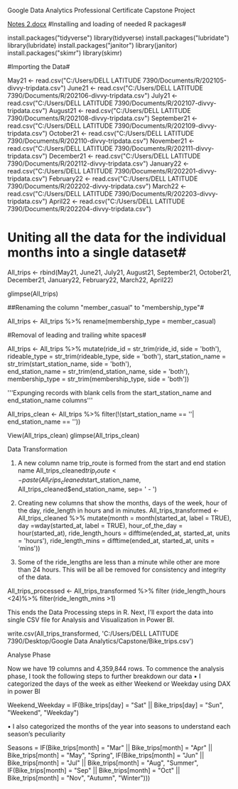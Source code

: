 Google Data Analytics Professional Certificate Capstone Project

[Notes 2.docx](https://github.com/Gbemiclassic/Portfolio-Projects/files/9002547/Notes.2.docx)
#Installing and loading of needed R packages#

install.packages("tidyverse")
library(tidyverse)
install.packages("lubridate")
library(lubridate)
install.packages("janitor")
library(janitor)
install.packages("skimr")
library(skimr)

#Importing the Data#

May21 <- read.csv("C:/Users/DELL LATITUDE 7390/Documents/R/202105-divvy-tripdata.csv")
June21 <- read.csv("C:/Users/DELL LATITUDE 7390/Documents/R/202106-divvy-tripdata.csv")
July21 <- read.csv("C:/Users/DELL LATITUDE 7390/Documents/R/202107-divvy-tripdata.csv")
August21 <- read.csv("C:/Users/DELL LATITUDE 7390/Documents/R/202108-divvy-tripdata.csv")
September21 <- read.csv("C:/Users/DELL LATITUDE 7390/Documents/R/202109-divvy-tripdata.csv")
October21 <- read.csv("C:/Users/DELL LATITUDE 7390/Documents/R/202110-divvy-tripdata.csv")
November21 <- read.csv("C:/Users/DELL LATITUDE 7390/Documents/R/202111-divvy-tripdata.csv")
December21 <- read.csv("C:/Users/DELL LATITUDE 7390/Documents/R/202112-divvy-tripdata.csv")
January22 <- read.csv("C:/Users/DELL LATITUDE 7390/Documents/R/202201-divvy-tripdata.csv")
February22 <- read.csv("C:/Users/DELL LATITUDE 7390/Documents/R/202202-divvy-tripdata.csv")
March22 <- read.csv("C:/Users/DELL LATITUDE 7390/Documents/R/202203-divvy-tripdata.csv")
April22 <- read.csv("C:/Users/DELL LATITUDE 7390/Documents/R/202204-divvy-tripdata.csv")


# Uniting all the data for the individual months into a single dataset#

All_trips <- rbind(May21, June21, July21, August21, September21, October21, 
                   December21, January22, February22, March22, April22)

glimpse(All_trips)

##Renaming the column "member_casual" to "membership_type"# 

All_trips <- All_trips %>%
  rename(membership_type = member_casual)

#Removal of leading and trailing white spaces#

All_trips <- All_trips %>% 
  mutate(ride_id = str_trim(ride_id, side = 'both'), 
         rideable_type = str_trim(rideable_type, side = 'both'), 
         start_station_name = str_trim(start_station_name, side = 'both'),	
         end_station_name = str_trim(end_station_name, side = 'both'), 
         membership_type = str_trim(membership_type, side = 'both'))

'''Expunging records with blank cells from the start_station_name 
and end_station_name columns'''

All_trips_clean <- All_trips %>%
  filter(!(start_station_name == ''| end_station_name == ''))

View(All_trips_clean)
glimpse(All_trips_clean)

Data Transformation

1.	A new column name trip_route is formed from the start and end station name
All_trips_cleaned$trip_route <- paste(All_trips_cleaned$start_station_name, 
                                      All_trips_cleaned$end_station_name, sep= ' - ')

2.	Creating new columns that show the months, days of the week, hour of the day, ride_length in hours and in minutes.
All_trips_transformed <- All_trips_cleaned %>%
  mutate(month = month(started_at, label = TRUE), 
          day =wday(started_at, label = TRUE), 
         hour_of_the_day = hour(started_at), 
         ride_length_hours = difftime(ended_at, started_at, units = 'hours'), 
         ride_length_mins = difftime(ended_at, started_at, units = 'mins')) 


3.	Some of the ride_lengths are less than a minute while other are more than 24 hours.
This will be all be removed for consistency and integrity of the data.
 

All_trips_processed <- All_trips_transformed %>%
	filter (ride_length_hours <24)%>%
	filter(ride_length_mins >1)


This ends the Data Processing steps in R. Next, I’ll export the data into single CSV file for Analysis and Visualization in Power BI.

write.csv(All_trips_transformed, 'C:/Users/DELL LATITUDE 7390/Desktop/Google Data Analytics/Capstone/Bike_trips.csv')

Analyse Phase

Now we have 19 columns and 4,359,844 rows.
To commence the analysis phase, I took the following steps to further breakdown our data
•	I categorized the days of the week as either Weekend or Weekday using DAX in power BI

Weekend_Weekday = IF(Bike_trips[day] = "Sat" || Bike_trips[day] = "Sun", "Weekend", "Weekday")

•	I also categorized the months of the year into seasons to understand each season’s peculiarity

Seasons = IF(Bike_trips[month] = "Mar" || Bike_trips[month] = "Apr" || Bike_trips[month] = "May", "Spring",
IF(Bike_trips[month] = "Jun" || Bike_trips[month] = "Jul" || Bike_trips[month] = "Aug", "Summer",
IF(Bike_trips[month] = "Sep" || Bike_trips[month] = "Oct" || Bike_trips[month] = "Nov", "Autumn", "Winter")))





